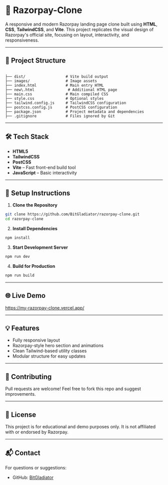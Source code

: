 # 🚀 Razorpay-Clone

A responsive and modern Razorpay landing page clone built using **HTML**, **CSS**, **TailwindCSS**, and **Vite**. This project replicates the visual design of Razorpay's official site, focusing on layout, interactivity, and responsiveness.

---

## 📁 Project Structure

```

├── dist/                  # Vite build output
├── images/                # Image assets
├── index.html             # Main entry HTML
├── new\.html               # Additional HTML page
├── main.css               # Main compiled CSS
├── style.css              # Optional styles
├── tailwind.config.js     # TailwindCSS configuration
├── postcss.config.js      # PostCSS configuration
├── package.json           # Project metadata and dependencies
├── .gitignore             # Files ignored by Git

````

---

## 🛠️ Tech Stack

- **HTML5**
- **TailwindCSS**
- **PostCSS**
- **Vite** – Fast front-end build tool
- **JavaScript** – Basic interactivity

---

## 🚧 Setup Instructions

1. **Clone the Repository**

```bash
git clone https://github.com/BitGladiator/razorpay-clone.git
cd razorpay-clone
````

2. **Install Dependencies**

```bash
npm install
```

3. **Start Development Server**

```bash
npm run dev
```

4. **Build for Production**

```bash
npm run build
```

---

## 🌐 Live Demo

https://my-razorpay-clone.vercel.app/

---

## 💡 Features

* Fully responsive layout
* Razorpay-style hero section and animations
* Clean Tailwind-based utility classes
* Modular structure for easy updates

---

## 🙌 Contributing

Pull requests are welcome! Feel free to fork this repo and suggest improvements.

---

## 📄 License

This project is for educational and demo purposes only. It is not affiliated with or endorsed by Razorpay.

---

## 📬 Contact

For questions or suggestions:

* GitHub: [BitGladiator](https://github.com/bitgladiator)
